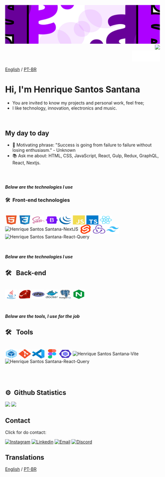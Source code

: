 <img src="./Github - Cover.png"/>

<div align="right">
    <a title="View Portfolio" href="https://henryssan.vercel.app/">
        <img src="https://img.shields.io/badge/View_Portfolio-7c0cb0?style=for-the-badge&logo=vercel&logoColor=white" />    
    </a>
</div>

<div align="right"> 
    <img width="90" src="./logo.svg"/>
</div>

[English](https://github.com/HenriqueSSan/HenriqueSSan) / [PT-BR](https://github.com/HenriqueSSan/HenriqueSSan/blob/main/README_pt-BR.md)

# Hi, I'm Henrique Santos Santana

- You are invited to know my projects and personal work, feel free;
- I like technology, innovation, electronics and music.

<br>

## My day to day

- 🎯 Motivating phrase: "Success is going from failure to failure without losing enthusiasm." - Unknown
- 📚 Ask me about: HTML, CSS, JavaScript, React, Gulp, Redux, GraphQL, React, Nextjs.

<br>
<br>

_**Below are the technologies I use**_

### 🛠 &nbsp;Front-end technologies

<div style="display: inline_block"><br>
  <img align="center" title="HTML" alt="Henrique Santos Santana-HTML" height="30" width="40" src="https://raw.githubusercontent.com/devicons/devicon/master/icons/html5/html5-original.svg">
  <img align="center" title="CSS" alt="Henrique Santos Santana-CSS" height="30" width="40" src="https://raw.githubusercontent.com/devicons/devicon/master/icons/css3/css3-original.svg">
  <img align="center" title="SASS/SCSS" alt="Henrique Santos Satana -SASS/SCSS" height="30" width="40" src="https://github.com/devicons/devicon/blob/master/icons/sass/sass-original.svg" >
  <img align="center" title="Bootstrap" alt="Henrique Santos Santana-Bootstrap" height="30" width="40" src="https://github.com/devicons/devicon/blob/master/icons/bootstrap/bootstrap-original.svg">
  <img align="center" title="JQuery" alt="Henrique Santos Santana-Jquery" height="30" width="40" src="https://github.com/devicons/devicon/blob/master/icons/jquery/jquery-original.svg">
  <img align="center" title="Javascript" alt="Henrique Santos Santana-JS" height="30" width="40" src="https://raw.githubusercontent.com/devicons/devicon/master/icons/javascript/javascript-plain.svg">
  <img align="center" title="Typescript"alt="Henrique Santos Santana-TS" height="30" width="40" src="https://raw.githubusercontent.com/devicons/devicon/master/icons/typescript/typescript-plain.svg">
  <img align="center" title="React" alt="Henrique Santos Santana-React" height="30" width="40" src="https://raw.githubusercontent.com/devicons/devicon/master/icons/react/react-original.svg">
  <img align="center" title="NextJS" alt="Henrique Santos Santana-NextJS" height="30" width="40" src="https://cdn.svgporn.com/logos/nextjs-icon.svg">
  <img align="center" title="Svelte" alt="Henrique Santos Santana-Svelte" height="30" width="40" src="https://github.com/devicons/devicon/blob/master/icons/svelte/svelte-original.svg">
  <img align="center" title="Redux" alt="Henrique Santos Santana-Redux" height="30" width="40" src="https://github.com/devicons/devicon/blob/master/icons/redux/redux-original.svg">
  <img align="center" title="TailwindCSS" alt="Henrique Santos Santana-TailwindCSS" height="30" width="40" src="https://github.com/devicons/devicon/blob/master/icons/tailwindcss/tailwindcss-original.svg">
  <img align="center" title="React Query" alt="Henrique Santos Santana-React-Query" height="30" width="40" src="https://cdn.svgporn.com/logos/react-query-icon.svg">
</div>

<br>
<br>

_**Below are the technologies I use**_

## 🛠 &nbsp; Back-end

<div style="display: inline_block"><br>
  <img align="center" title="Java" alt="Henrique Santos Santana-HTML" height="30" width="40" src="https://raw.githubusercontent.com/devicons/devicon/refs/heads/master/icons/java/java-original.svg">
  <img align="center" title="Ruby" alt="Henrique Santos Santana-HTML" height="30" width="40" src="https://raw.githubusercontent.com/devicons/devicon/refs/heads/master/icons/ruby/ruby-original.svg">
  <img align="center" title="Php" alt="Henrique Santos Santana-CSS" height="30" width="40" src="https://raw.githubusercontent.com/devicons/devicon/refs/heads/master/icons/php/php-original.svg"> 
  <img align="center" title="Docker" alt="Henrique Santos Santana-CSS" height="30" width="40" src="https://raw.githubusercontent.com/devicons/devicon/refs/heads/master/icons/docker/docker-original-wordmark.svg">
  <img align="center" title="PostgreSQL" alt="Henrique Santos Santana-CSS" height="30" width="40" src="https://raw.githubusercontent.com/devicons/devicon/refs/heads/master/icons/postgresql/postgresql-original-wordmark.svg">
  <img align="center" title="NGINX" alt="Henrique Santos Santana-CSS" height="30" width="40" src="https://raw.githubusercontent.com/devicons/devicon/refs/heads/master/icons/nginx/nginx-original.svg">
</div>

<br/>
<br/>

_**Below are the tools, I use for the job**_

## 🛠 &nbsp; Tools

<div style="display: inline_block"><br>
  <img align="center" title="Webpack" alt="Henrique Santos Santana-Webpack" height="30" width="40" src="https://github.com/devicons/devicon/blob/master/icons/webpack/webpack-original.svg">
  <img align="center" title="Git" alt="Henrique Santos Santana-Git" height="30" width="40" src="https://github.com/devicons/devicon/blob/master/icons/git/git-original.svg">
  <img align="center" title="VSCode" alt="Henrique Santos Santana-Visual Studio Code" height="30" width="40" src="https://github.com/devicons/devicon/blob/master/icons/vscode/vscode-original.svg">
  <img align="center" title="Figma" alt="Henrique Santos Santana-Figma" height="30" width="40" src="https://github.com/devicons/devicon/blob/master/icons/figma/figma-original.svg">
  <img align="center" title="Eslint" alt="Henrique Santos Santana-Vite" height="30" width="40" src="https://github.com/devicons/devicon/blob/master/icons/eslint/eslint-original.svg">
  <img align="center" title="Prettier" alt="Henrique Santos Santana-Vite" height="30" width="40" src="https://cdn.svgporn.com/logos/prettier.svg">
  <img align="center" title="Notion" alt="Henrique Santos Santana-React-Query" height="30" width="40" src="https://cdn.svgporn.com/logos/notion-icon.svg">
</div>

<br>
<br>
<br>

## ⚙️ &nbsp;Github Statistics
<div style="display: inline_block">
  <img width="48%" src="https://github-readme-stats.vercel.app/api/top-langs/?username=HenriqueSSan&layout=compact&langs_count=9&theme=radical">
  <img width="48%" src="https://github-readme-stats.vercel.app/api?username=HenriqueSSan&show_icons=true&theme=radical&include_all_commits=true&count_private=true">
</div>

## Contact

Click for do contact:

[![Instagram](https://img.shields.io/badge/Instagram-fc1e6f?style=for-the-badge&logo=instagram&logoColor=white)](https://instagram.com/henry_ssan/)
[![Linkedin](https://img.shields.io/badge/Linkedin-0072b1?style=for-the-badge&logo=linkedin&logoColor=white)](https://linkedin.com/in/henrique-santos-santana)
[![Email](https://img.shields.io/badge/Email-ea4335?style=for-the-badge&logo=gmail&logoColor=white)](mailto:hsstudentwork@gmail.com)
[![Discord](https://img.shields.io/badge/Discord-738adb?style=for-the-badge&logo=discord&logoColor=white)](https://discordapp.com/users/911766406893281310)

## Translations

[English](https://github.com/HenriqueSSan/HenriqueSSan) / [PT-BR](https://github.com/HenriqueSSan/HenriqueSSan/blob/main/README_pt-BR.md)
